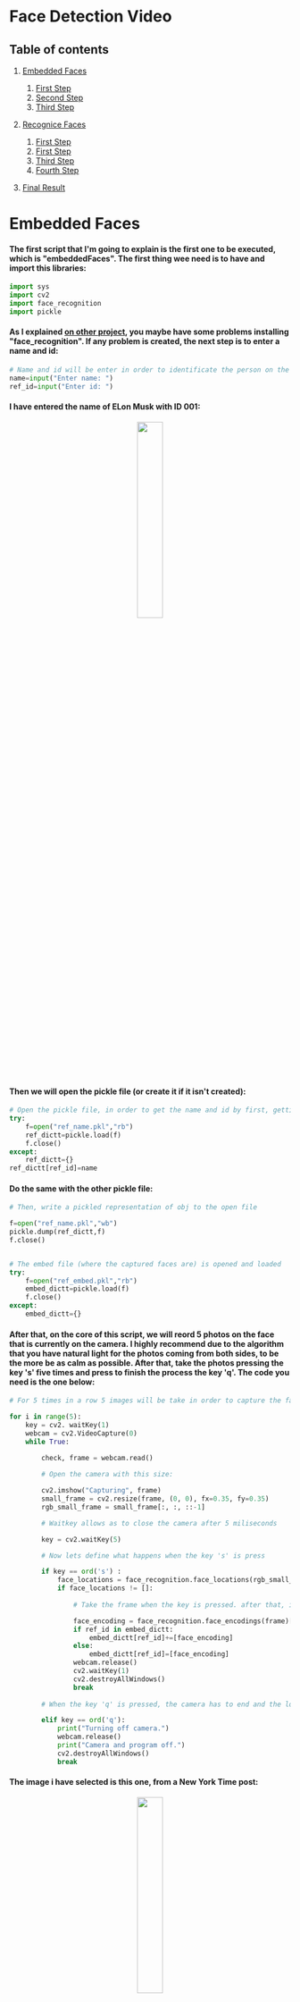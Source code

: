 # Face Detection Video

## Table of contents
1. [Embedded Faces](#embedded)  
    1. [First Step](#embedfirst)
    2. [Second Step](#embedsecond)
    3. [Third Step](#embedthird)

2. [Recognice Faces](#recognize)
    1. [First Step](#recognizefirst)
    2. [First Step](#recognizesecond)
    3. [Third Step](#recognizethird)
    4. [Fourth Step](#recognizefourth)

3. [Final Result](#final)


# Embedded Faces <a name="embedded"></a>

#### The first script that I'm going to explain is the first one to be executed, which is "embeddedFaces". The first thing wee need is to have and import this libraries: <a name="embedfirst"></a>

```python
import sys
import cv2 
import face_recognition
import pickle
```

#### As I explained [on other project](https://github.com/pablodaniel99/detectFaces/blob/main/README.md#maybe-you-have-some-problems-importing-cv2-it-is-highly-recommended-to-use-virtual-studio-code-why-because-usign-this-platform-will-make-the-installation-of-this-package-way-more-easy-than-using-conda-o-pip-which-not-only-could-provoke-an-error-but-may-also-last-2-hours), you maybe have some problems installing "face_recognition". If any problem is created, the next step is to enter a name and id: <a name="embedsecond"></a>

```python
# Name and id will be enter in order to identificate the person on the camera
name=input("Enter name: ")
ref_id=input("Enter id: ")
```

#### I have entered the name of ELon Musk with ID 001: 

<p align="center" width="200%">
    <img width="30%" src="https://user-images.githubusercontent.com/116290888/199313545-526cc451-0f3f-4308-8fad-1f3db2ed4bf0.PNG"> 
</p>

#### Then we will open the pickle file (or create it if it isn't created): 

```python
# Open the pickle file, in order to get the name and id by first, getting the name
try:
	f=open("ref_name.pkl","rb")
	ref_dictt=pickle.load(f)
	f.close()
except:
	ref_dictt={}
ref_dictt[ref_id]=name
```
#### Do the same with the other pickle file:

```python
# Then, write a pickled representation of obj to the open file

f=open("ref_name.pkl","wb")
pickle.dump(ref_dictt,f)
f.close()


# The embed file (where the captured faces are) is opened and loaded 
try:
	f=open("ref_embed.pkl","rb")
	embed_dictt=pickle.load(f)
	f.close()
except:
	embed_dictt={}
```

#### After that, on the core of this script, we will reord 5 photos on the face that is currently on the camera. I highly recommend due to the algorithm that you have natural light for the photos coming from both sides, to be the more be as calm as possible. After that, take the photos pressing the key 's' five times and press to finish the process the key 'q'. The code you need is the one below: <a name="embedthird"></a>

```python
# For 5 times in a row 5 images will be take in order to capture the faces needed to detect the face in the other script

for i in range(5):
	key = cv2. waitKey(1)
	webcam = cv2.VideoCapture(0)
	while True:
	     
		check, frame = webcam.read()

		# Open the camera with this size:

		cv2.imshow("Capturing", frame)
		small_frame = cv2.resize(frame, (0, 0), fx=0.35, fy=0.35)
		rgb_small_frame = small_frame[:, :, ::-1]

		# Waitkey allows as to close the camera after 5 miliseconds

		key = cv2.waitKey(5)

		# Now lets define what happens when the key 's' is press

		if key == ord('s') : 
			face_locations = face_recognition.face_locations(rgb_small_frame)
			if face_locations != []:
				
				# Take the frame when the key is pressed. after that, in 1 milisecond, the camera window is destroyed

				face_encoding = face_recognition.face_encodings(frame)[0]
				if ref_id in embed_dictt:
					embed_dictt[ref_id]+=[face_encoding]
				else:
					embed_dictt[ref_id]=[face_encoding]
				webcam.release()
				cv2.waitKey(1)
				cv2.destroyAllWindows()     
				break
		
		# When the key 'q' is pressed, the camera has to end and the loop 'for' is done

		elif key == ord('q'):
			print("Turning off camera.")
			webcam.release()
			print("Camera and program off.")
			cv2.destroyAllWindows()
			break
```
#### The image i have selected is this one, from a New York Time post: 
<p align="center" width="200%">
    <img width="30%" src="https://user-images.githubusercontent.com/116290888/199306421-6b83beb5-55de-4696-841a-4651f6aa0105.PNG"> 
</p>

#### Now, all the work related with the first script is done, let's move forward to the second and las one.




# Recognice Faces <a name="recognize"></a>

#### The second script and last one script is the one executed in order to detect the faces recorded on the last script, for that mission, this libraries are necessary: 

```python
import face_recognition
import cv2
import numpy as np
import glob
import time
import csv
import pickle
```

### Recognice Faces <a name="recognizefirst"></a>

```python
# After playing embeddings script, the pickle files must be open in order to get all the faces and names

f=open("ref_name.pkl","rb")
ref_dictt=pickle.load(f)         
f.close()

f=open("ref_embed.pkl","rb")
embed_dictt=pickle.load(f)     
f.close()

known_face_encodings = []  # encodingd of all faces
known_face_names = []	   # ref_id of all faces
```

#### Afther that, we will create the object to record the faces on camera and the sum of variables needed to process the information:  <a name="recognizesecond"></a>

````python

# Then, start the record of the image
video_capture = cv2.VideoCapture(0)

# Initialize some variables to locate the face encodings and names
face_locations = []
face_encodings = []
face_names = []
process_this_frame = True
````

#### Afther that we create the core of the using a while loop that will execute forever until we eliminate or quite the face/s on camera that can be recognice by the algotithm. <a name="recognizethird"></a>

````python
while True  :

	# Grab a single frame of video
	ret, frame = video_capture.read()

	# Resize frame of video to 1/4 size for faster face recognition processing
	small_frame = cv2.resize(frame, (0, 0), fx=0.25, fy=0.25)

	# Convert the image from BGR color (which OpenCV uses) to RGB color (which face_recognition uses)
	rgb_small_frame = small_frame[:, :, ::-1]

	# Only process every other frame of video to save time
	if process_this_frame:
		# Find all the faces and face encodings in the current frame of video
		face_locations = face_recognition.face_locations(rgb_small_frame)
		face_encodings = face_recognition.face_encodings(rgb_small_frame, face_locations)

		face_names = []
		for face_encoding in face_encodings:
			# See if the face is a match for the known face(s)
			matches = face_recognition.compare_faces(known_face_encodings, face_encoding)
			name = "Unknown"

			# Or instead, use the known face with the smallest distance to the new face
			face_distances = face_recognition.face_distance(known_face_encodings, face_encoding)
			best_match_index = np.argmin(face_distances)
			if matches[best_match_index]:
				name = known_face_names[best_match_index]
			face_names.append(name)
			
	# Turn the variable the cotnrary of his current value
	process_this_frame = not process_this_frame
````


#### And here the results are display. Notacie that other color, label or whatever feature on the rectangle that is ont he recogniced face can be changed. I did choose red because is a very striking color but you can use whatever you want. Also you can change the size not onyl of the rectangle but the size of the window displayed. <a name="recognizefourth"></a>

````python
# Display the results
	for (top, right, bottom, left), name in zip(face_locations, face_names):
		
		# Scale back up face locations since the frame we detected in was scaled to 1/4 size
		top *= 4
		right *= 4
		bottom *= 4
		left *= 4

		# Create a rectangle with the red color
		cv2.rectangle(frame, (left, top), (right, bottom), (0, 0, 255), 2)

		# Draw a label with a name (the name stored before) below the face
		cv2.rectangle(frame, (left, bottom - 35), (right, bottom), (0, 0, 255), cv2.FILLED)
		font = cv2.FONT_HERSHEY_DUPLEX
		cv2.putText(frame, ref_dictt[name], (left + 6, bottom - 6), font, 1.0, (255, 255, 255), 1)
	font = cv2.FONT_HERSHEY_DUPLEX

	# Display the resulting imagecv2.putText(frame, ref_dictt[name], (left + 6, bottom - 6), font, 1.0, (255, 255, 255), 1)
	cv2.imshow('Video', frame)

	# Hit 'q' on the keyboard to stop and the execution
	if cv2.waitKey(1) & 0xFF == ord('q'):
		break
		
# Destroy the process if nothing is found
video_capture.release()
cv2.destroyAllWindows()
````

## Final Result <a name="recognizefourth"></a>

#### First, you have to put your image/s in fornt of the camera. A window with the video the camera is capturing will be deployed and the face in this case, as you can see, is detected WITH OTHER COMPLETLY IMAGE:

<p align="center" width="200%">
    <img width="30%" src="https://user-images.githubusercontent.com/116290888/199321536-4cc5cf67-576c-4a53-9d01-010ddd2a22a1.PNG"> 
</p>

